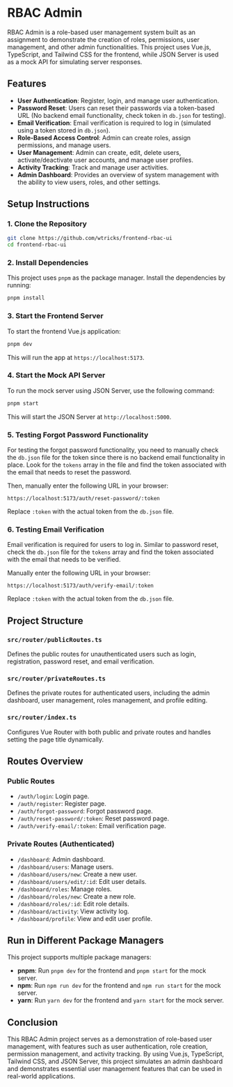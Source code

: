 # RBAC Admin

RBAC Admin is a role-based user management system built as an assignment to demonstrate the creation of roles, permissions, user management, and other admin functionalities. This project uses Vue.js, TypeScript, and Tailwind CSS for the frontend, while JSON Server is used as a mock API for simulating server responses.

## Features

- **User Authentication**: Register, login, and manage user authentication.
- **Password Reset**: Users can reset their passwords via a token-based URL (No backend email functionality, check token in `db.json` for testing).
- **Email Verification**: Email verification is required to log in (simulated using a token stored in `db.json`).
- **Role-Based Access Control**: Admin can create roles, assign permissions, and manage users.
- **User Management**: Admin can create, edit, delete users, activate/deactivate user accounts, and manage user profiles.
- **Activity Tracking**: Track and manage user activities.
- **Admin Dashboard**: Provides an overview of system management with the ability to view users, roles, and other settings.

## Setup Instructions

### 1. Clone the Repository

```bash
git clone https://github.com/wtricks/frontend-rbac-ui
cd frontend-rbac-ui
```

### 2. Install Dependencies

This project uses `pnpm` as the package manager. Install the dependencies by running:

```bash
pnpm install
```

### 3. Start the Frontend Server

To start the frontend Vue.js application:

```bash
pnpm dev
```

This will run the app at `https://localhost:5173`.

### 4. Start the Mock API Server

To run the mock server using JSON Server, use the following command:

```bash
pnpm start
```

This will start the JSON Server at `http://localhost:5000`.

### 5. Testing Forgot Password Functionality

For testing the forgot password functionality, you need to manually check the `db.json` file for the token since there is no backend email functionality in place. Look for the `tokens` array in the file and find the token associated with the email that needs to reset the password.

Then, manually enter the following URL in your browser:

```plaintext
https://localhost:5173/auth/reset-password/:token
```

Replace `:token` with the actual token from the `db.json` file.

### 6. Testing Email Verification

Email verification is required for users to log in. Similar to password reset, check the `db.json` file for the `tokens` array and find the token associated with the email that needs to be verified.

Manually enter the following URL in your browser:

```plaintext
https://localhost:5173/auth/verify-email/:token
```

Replace `:token` with the actual token from the `db.json` file.

## Project Structure

### `src/router/publicRoutes.ts`

Defines the public routes for unauthenticated users such as login, registration, password reset, and email verification.

### `src/router/privateRoutes.ts`

Defines the private routes for authenticated users, including the admin dashboard, user management, roles management, and profile editing.

### `src/router/index.ts`

Configures Vue Router with both public and private routes and handles setting the page title dynamically.

## Routes Overview

### Public Routes

- `/auth/login`: Login page.
- `/auth/register`: Register page.
- `/auth/forgot-password`: Forgot password page.
- `/auth/reset-password/:token`: Reset password page.
- `/auth/verify-email/:token`: Email verification page.

### Private Routes (Authenticated)

- `/dashboard`: Admin dashboard.
- `/dashboard/users`: Manage users.
- `/dashboard/users/new`: Create a new user.
- `/dashboard/users/edit/:id`: Edit user details.
- `/dashboard/roles`: Manage roles.
- `/dashboard/roles/new`: Create a new role.
- `/dashboard/roles/:id`: Edit role details.
- `/dashboard/activity`: View activity log.
- `/dashboard/profile`: View and edit user profile.

## Run in Different Package Managers

This project supports multiple package managers:

- **pnpm**: Run `pnpm dev` for the frontend and `pnpm start` for the mock server.
- **npm**: Run `npm run dev` for the frontend and `npm run start` for the mock server.
- **yarn**: Run `yarn dev` for the frontend and `yarn start` for the mock server.

## Conclusion

This RBAC Admin project serves as a demonstration of role-based user management, with features such as user authentication, role creation, permission management, and activity tracking. By using Vue.js, TypeScript, Tailwind CSS, and JSON Server, this project simulates an admin dashboard and demonstrates essential user management features that can be used in real-world applications.

